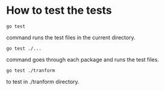 # How to test the tests

```
go test
```
command runs the test files in the current directory.
```
go test ./... 
```
command goes through each package and runs the test files.
```
go test ./tranform
```
to test in ./tranform directory.

